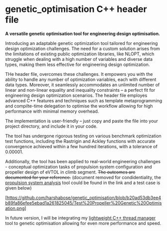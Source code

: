 # genetic_optimisation C++ header file
**A versatile genetic optimisation tool for engineering design optimisation.**

Introducing an adaptable genetic optimization tool tailored for engineering design optimization challenges. The need for a custom solution arises from the limitations of existing public optimization libraries, like NLOPT, which struggle when dealing with a high number of variables and diverse data types, making them less effective for engineering design optimization.

THe header file, overcomes these challenges. It empowers you with the ability to handle any number of optimization variables, each with different data types. Moreover, it seamlessly accommodates an unlimited number of linear and non-linear equality and inequality constraints – a perfect fit for engineering design optimization scenarios. The header file employes advanced C++ features and techniques such as template metaprogramming and compilte-time delegation to optimise the workflow allowing for high performance with minimal memory overhead.

The implementation is user-friendly – just copy and paste the file into your project directory, and include it in your code.

The tool has undergone rigorous testing on various benchmark optimization test functions, including the Rastrigin and Ackley functions with accurate convergence achieved within a few hundred iterations, with a tolerance of 0.00001.

Additionally, the tool has been applied to real-world engineering challenges - conceptual optimization tasks of propulsion system configuration and propeller design of eVTOL in climb segment. ~~The outcomes are documented for your reference.~~ (document removed for condidentiality, the [propulsion system analysis](https://github.com/harshabose/propulsion_system_analysis) tool could be found in the link and a test case is given below)

[https://github.com/harshabose/genetic_optimisation/blob/b20ad53db3ee4b89fa86efee5ebad1a261825045/Test%20Propeller%20Genetic%20Optimisation.png]


In future version, I will be integrating my [lightweight C++ thread manager](https://github.com/harshabose/thread_manager) tool to genetic optimisation allowing for even more performance and speed.

